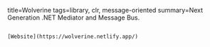 title=Wolverine
tags=library, clr, message-oriented
summary=Next Generation .NET Mediator and Message Bus.
~~~~~~

[Website](https://wolverine.netlify.app/)


